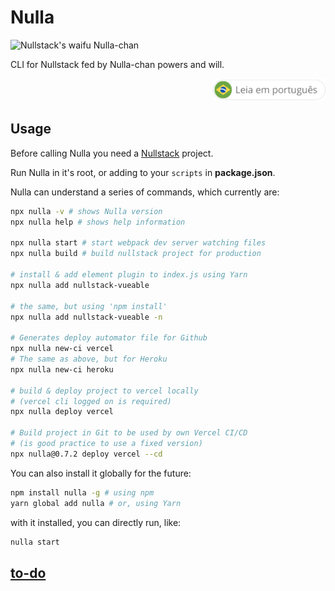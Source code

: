 # Nulla

![Nullstack's waifu Nulla-chan](https://raw.githubusercontent.com/nullstack/nullstack.github.io/7e47095fb480fc4ae62089501e782a836eae764d/public/nullachan.png)

CLI for Nullstack fed by Nulla-chan powers and will.

<div align="right">
  <a href="./README.BR.md">
    <img src="./docs/btn-br.png" alt="go to pt-BR version" width="180px">
  </a>
</div>

## Usage

Before calling Nulla you need a [Nullstack](https://nullstack.app) project.

Run Nulla in it's root, or adding to your `scripts` in **package.json**.

Nulla can understand a series of commands, which currently are:

```sh
npx nulla -v # shows Nulla version
npx nulla help # shows help information

npx nulla start # start webpack dev server watching files
npx nulla build # build nullstack project for production

# install & add element plugin to index.js using Yarn
npx nulla add nullstack-vueable

# the same, but using 'npm install'
npx nulla add nullstack-vueable -n

# Generates deploy automator file for Github
npx nulla new-ci vercel
# The same as above, but for Heroku
npx nulla new-ci heroku

# build & deploy project to vercel locally
# (vercel cli logged on is required)
npx nulla deploy vercel

# Build project in Git to be used by own Vercel CI/CD
# (is good practice to use a fixed version)
npx nulla@0.7.2 deploy vercel --cd
```

You can also install it globally for the future:

```sh
npm install nulla -g # using npm
yarn global add nulla # or, using Yarn
```

with it installed, you can directly run, like:

```sh
nulla start
```

## [to-do](https://github.com/GuiDevloper/nulla/issues/1)
